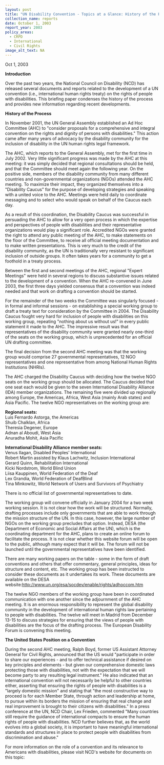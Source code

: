 ```yaml
---
layout: post
title: "UN Disability Convention - Topics at a Glance: History of the Process"
collection_name: reports
date: October 1, 2003
report_year: 2003
policy_areas:
  - CRPD
  - International
  - Civil Rights
image_alt_text: NA
---
```

O﻿ct 1, 2003

**Introduction**

Over the past two years, the National Council on Disability (NCD) has released several documents and reports related to the development of a UN convention (i.e., international human rights treaty) on the rights of people with disabilities. This briefing paper condenses the history of the process and provides new information regarding recent developments.

**History of the Process**

In November 2001, the UN General Assembly established an Ad Hoc Committee (AHC) to "consider proposals for a comprehensive and integral convention on the rights and dignity of persons with disabilities." This action came after many years of advocacy by the disability community for the inclusion of disability in the UN human rights legal framework.

The AHC, which reports to the General Assembly, met for the first time in July 2002. Very little significant progress was made by the AHC at this meeting: it was simply decided that regional consultations should be held, and that the Committee should meet again the following year. On the positive side, members of the disability community from many different countries and non-governmental organizations (NGOs) attended the AHC meeting. To maximize their impact, they organized themselves into a "Disability Caucus" for the purpose of developing strategies and speaking with a united voice to the AHC. Meetings were held daily to coordinate messaging and to select who would speak on behalf of the Caucus each day.

As a result of this coordination, the Disability Caucus was successful in persuading the AHC to allow for a very open process in which the expertise and perspectives of people with disabilities and their representative organizations would play a significant role. Accredited NGOs were granted the right to attend any public meeting of the AHC, to make statements on the floor of the Committee, to receive all official meeting documentation and to make written presentations. This is very much to the credit of the disability community, as the UN is traditionally very resistant to significant inclusion of outside groups. It often takes years for a community to get a foothold in a treaty process.

Between the first and second meetings of the AHC, regional "Expert Meetings" were held in several regions to discuss substantive issues related to the development of a convention. When the AHC re-convened in June 2003, the first three days yielded consensus that a convention was indeed needed and that work on drafting a convention should be started.

For the remainder of the two weeks the Committee was singularly focused - in formal and informal sessions - on establishing a special working group to draft a treaty text for consideration by the Committee in 2004. The Disability Caucus fought very hard for inclusion of people with disabilities on this working group, repeating "nothing about us without us!" in every public statement it made to the AHC. The impressive result was that representatives of the disability community were granted nearly one-third of the seats on the working group, which is unprecedented for an official UN drafting committee.

The final decision from the second AHC meeting was that the working group would comprise 27 governmental representatives, 12 NGO representatives and one representative from among National Human Rights Institutions (NHRIs).

The AHC charged the Disability Caucus with deciding how the twelve NGO seats on the working group should be allocated. The Caucus decided that one seat each would be given to the seven International Disability Alliance (IDA) member organizations. The remaining five were divided up regionally among Europe, the Americas, Africa, West Asia (mainly Arab states) and Asia Pacific. The twelve NGO representatives on the working group are:

**Regional seats:**\
Luis Fernardo Astorga, the Americas \
Shuib Chalklan, Africa\
Theresia Degener, Europe\
Adnan al Aboudi, West Asia\
Anuradha Mohit, Asia Pacific

**International Disability Alliance member seats:**\
Venus Ilagan, Disabled Peoples' International\
Robert Martin assisted by Klaus Lachwitz, Inclusion International\
Gerard Quinn, Rehabilitation International\
Kicki Nordstrom, World Blind Union\
Liisa Kauppinen, World Federation of the Deaf\
Lex Grandia, World Federation of DeafBlind\
Tina Minkowitz, World Network of Users and Survivors of Psychiatry

There is no official list of governmental representatives to date.

The working group will convene officially in January 2004 for a two week working session. It is not clear how the work will be structured. Normally, drafting processes include only governments that are able to work through the mission structure of the UN. In this case, however, the large number of NGOs on the working group precludes that option. Instead, DESA (the Department of Economic and Social Affairs at the UN), which is the coordinating department for the AHC, plans to create an online forum to facilitate the process. It is not clear whether this website forum will be open to the public, although many expect that it will be. The forum will not be launched until the governmental representatives have been identified.

There are many working papers on the table - some in the form of draft conventions and others that offer commentary, general principles, ideas for structure and content, etc. The working group has been instructed to consider these documents as it undertakes its work. These documents are available on the DESA website:<http://www.un.org/esa/socdev/enable/rights/adhoccom.htm>

The twelve NGO members of the working group have been in coordinated communication with one another since the adjournment of the AHC meeting. It is an enormous responsibility to represent the global disability community in the development of international human rights law pertaining to people with disabilities. The twelve will meet in Madrid from December 13-15 to discuss strategies for ensuring that the views of people with disabilities are the focus of the drafting process. The European Disability Forum is convening this meeting.

**The United States Position on a Convention**

During the second AHC meeting, Ralph Boyd, former US Assistant Attorney General for Civil Rights, announced that the US would "participate in order to share our experiences - and to offer technical assistance if desired on key principles and elements - but given our comprehensive domestic laws protecting those with disabilities, not with the expectation that we will become party to any resulting legal instrument." He also indicated that an international convention will not necessarily be helpful to other countries either, asserting that ensuring the rights of people with disabilities is a "largely domestic mission" and stating that "the most constructive way to proceed is for each Member State, through action and leadership at home, to pursue within its borders the mission of ensuring that real change and real improvement is brought to their citizens with disabilities." In a press conference at the UN, NCD Chair, Lex Frieden, commented "Many countries still require the guidance of international compacts to ensure the human rights of people with disabilities. NCD further believes that, as the world evolves into a global society, it is important to have meaningful international standards and structures in place to protect people with disabilities from discrimination and abuse."

For more information on the role of a convention and its relevance to Americans with disabilities, please visit NCD's website for documents on this topic:
